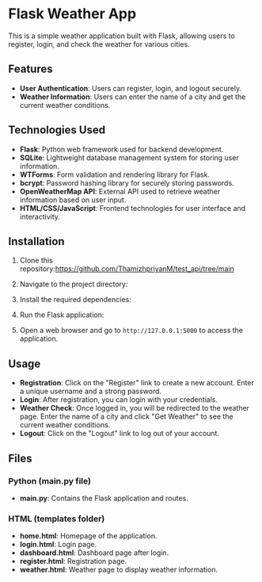 # Flask Weather App

This is a simple weather application built with Flask, allowing users to register, login, and check the weather for various cities.

## Features

- **User Authentication**: Users can register, login, and logout securely.
- **Weather Information**: Users can enter the name of a city and get the current weather conditions.

## Technologies Used

- **Flask**: Python web framework used for backend development.
- **SQLite**: Lightweight database management system for storing user information.
- **WTForms**: Form validation and rendering library for Flask.
- **bcrypt**: Password hashing library for securely storing passwords.
- **OpenWeatherMap API**: External API used to retrieve weather information based on user input.
- **HTML/CSS/JavaScript**: Frontend technologies for user interface and interactivity.

## Installation

1. Clone this repository:https://github.com/ThamizhpriyanM/test_api/tree/main

2. Navigate to the project directory:


3. Install the required dependencies:


4. Run the Flask application:


5. Open a web browser and go to `http://127.0.0.1:5000` to access the application.

## Usage

- **Registration**: Click on the "Register" link to create a new account. Enter a unique username and a strong password.
- **Login**: After registration, you can login with your credentials.
- **Weather Check**: Once logged in, you will be redirected to the weather page. Enter the name of a city and click "Get Weather" to see the current weather conditions.
- **Logout**: Click on the "Logout" link to log out of your account.
## Files
### Python (main.py file)

- **main.py**: Contains the Flask application and routes.

### HTML (templates folder)

- **home.html**: Homepage of the application.
- **login.html**: Login page.
- **dashboard.html**: Dashboard page after login.
- **register.html**: Registration page.
- **weather.html**: Weather page to display weather information.


